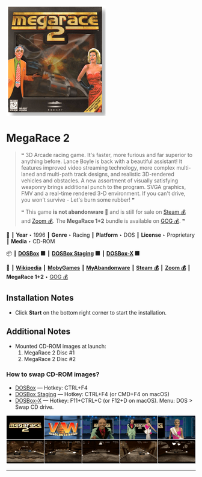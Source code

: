 ![](Thumbnail.png "application-thumbnail")

# MegaRace 2

> ❝ 3D Arcade racing game. It's faster, more furious and far superior to anything before. Lance Boyle is back with a beautiful assistant! It features improved video streaming technology, more complex multi-laned and multi-path track designs, and realistic 3D-rendered vehicles and obstacles. A new assortment of visually satisfying weaponry brings additional punch to the program. SVGA graphics, FMV and a real-time rendered 3-D environment. If you can't drive, you won't survive - Let's burn some rubber! ❞
>
> ❝ This game **is not abandonware 🚫** and is still for sale on [Steam 💰](https://store.steampowered.com/app/733760/MegaRace_2/) and [Zoom 💰](https://www.zoom-platform.com/product/megarace-2). The **MegaRace 1+2** bundle is available on [GOG 💰](https://gog.com/en/game/megarace_1_2). ❞
>

📌 ┃ **Year** ‣ 1996 ┃ **Genre** ‣ Racing ┃ **Platform** ‣ DOS ┃ **License** ‣ Proprietary ┃ **Media** ‣ CD-ROM 

📦 ┃ **[DOSBox](https://www.dosbox.com/) 🟩** ┃ **[DOSBox Staging](https://dosbox-staging.github.io/) 🟩** ┃ **[DOSBox-X](https://dosbox-x.com/) 🟩** 

📎 ┃ **[Wikipedia](https://en.wikipedia.org/wiki/MegaRace_2)** ┃ **[MobyGames](https://www.mobygames.com/game/1049/megarace-2/)** ┃ **[MyAbandonware](https://www.myabandonware.com/game/megarace-2-d0e)** ┃ **[Steam 💰](https://store.steampowered.com/app/733760/MegaRace_2/)** ┃ **[Zoom 💰](https://www.zoom-platform.com/product/megarace-2)** ┃ **MegaRace 1+2** ‣ [GOG 💰](https://www.gog.com/en/game/megarace_1_2) 

## Installation Notes
- Click **Start** on the bottom right corner to start the installation.

## Additional Notes
- Mounted CD-ROM images at launch:
  1. MegaRace 2 Disc #1
  2. MegaRace 2 Disc #2

### How to swap CD-ROM images?
- [DOSBox](https://www.dosbox.com/wiki/DOSBox_FAQ#Swapping_CD_images) — Hotkey: CTRL+F4
- [DOSBox Staging](https://github.com/dosbox-staging/dosbox-staging/blob/main/README) — Hotkey: CTRL+F4 (or CMD+F4 on macOS)
- [DOSBox-X](https://dosbox-x.com/wiki/Guide%3AManaging-image-files-in-DOSBox%E2%80%90X#_mounting_multiple_cd_or_dvd_images) — Hotkey: F11+CTRL+C (or F12+D on macOS). Menu: DOS > Swap CD drive.

![](Montage.png "MegaRace 2")

---


